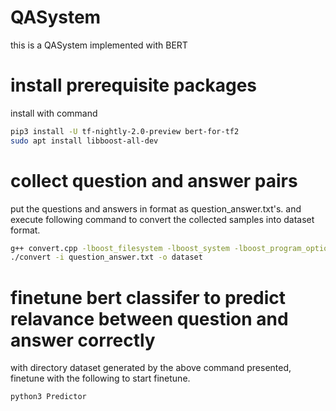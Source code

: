 # QASystem
this is a QASystem implemented with BERT

# install prerequisite packages

install with command

```bash
pip3 install -U tf-nightly-2.0-preview bert-for-tf2
sudo apt install libboost-all-dev
```

# collect question and answer pairs

put the questions and answers in format as question_answer.txt's. and execute following command to convert the collected samples into dataset format.

```bash
g++ convert.cpp -lboost_filesystem -lboost_system -lboost_program_options -lboost_regex -o convert
./convert -i question_answer.txt -o dataset
```

# finetune bert classifer to predict relavance between question and answer correctly

with directory dataset generated by the above command presented, finetune with the following to start finetune.
```bash
python3 Predictor
```

